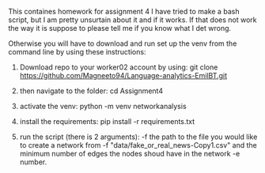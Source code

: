  This containes homework for assignment 4
 I have tried to make a bash script, but I am pretty unsurtain about it and if it works.
 If that does not work the way it is suppose to please tell me if you know what I det wrong.
 
 Otherwise you will have to download and run set up the venv from the command line by using these instructions:
 
 1. Download repo to your worker02 account by using: git clone https://github.com/Magneeto94/Language-analytics-EmilBT.git

2. then navigate to the folder: cd Assignment4

3. activate the venv: python -m venv networkanalysis
 
4. install the requirements: pip install -r requirements.txt

5. run the script (there is 2 arguments):
  -f the path to the file you would like to create a network from -f "data/fake_or_real_news-Copy1.csv"
  and the minimum number of edges the nodes shoud have in the network -e number.
 
